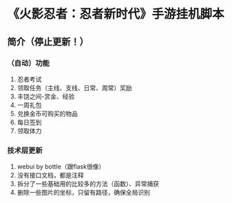 # 《火影忍者：忍者新时代》手游挂机脚本

## 简介（停止更新！）

### （自动）功能
1. 忍者考试
2. 领取任务（主线、支线、日常、周常）奖励
3. 丰饶之间-赏金、经验
4. 一周礼包
5. 兑换金币可购买的物品
6. 每日签到
7. 领取体力

### 技术层更新
1. webui by bottle（跟flask很像）
2. 没有接口文档，都是注释
3. 拆分了一些基础用的比较多的方法（函数）、异常捕获
4. 删除一些图片的坐标，只留有路径，确保全局识别